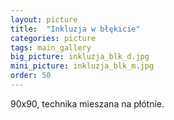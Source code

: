 ```yaml
---
layout: picture
title:  "Inkluzja w błękicie"
categories: picture
tags: main_gallery
big_picture: inkluzja_blk_d.jpg
mini_picture: inkluzja_blk_m.jpg
order: 50
---
```

90x90, technika mieszana na płótnie.
